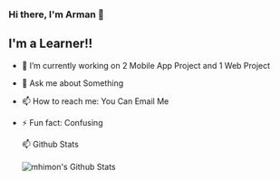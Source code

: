 ### Hi there, I'm Arman 👋


## I'm a Learner!!

- 🔭 I’m currently working on 2 Mobile App Project and 1 Web Project
<!-- - 👯 I’m looking to collaborate on ... 
- 🤔 I’m looking for help with ... -->
- 💬 Ask me about Something
- 📫 How to reach me: You Can Email Me
- ⚡ Fun fact: Confusing



  <summary>📫 Github Stats</summary>

  <br>
  <img align="left" alt="mhimon's Github Stats" src="https://github-readme-stats.vercel.app/api?username=armankt&show_icons=true&theme=radical" />

